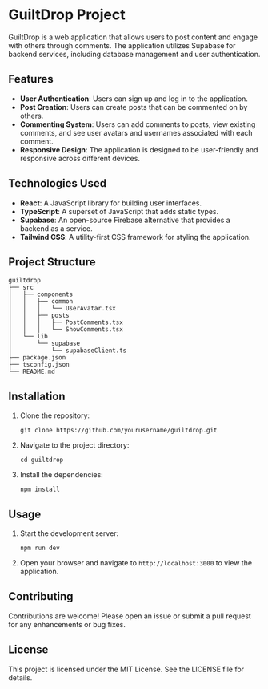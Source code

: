 # GuiltDrop Project

GuiltDrop is a web application that allows users to post content and engage with others through comments. The application utilizes Supabase for backend services, including database management and user authentication.

## Features

- **User Authentication**: Users can sign up and log in to the application.
- **Post Creation**: Users can create posts that can be commented on by others.
- **Commenting System**: Users can add comments to posts, view existing comments, and see user avatars and usernames associated with each comment.
- **Responsive Design**: The application is designed to be user-friendly and responsive across different devices.

## Technologies Used

- **React**: A JavaScript library for building user interfaces.
- **TypeScript**: A superset of JavaScript that adds static types.
- **Supabase**: An open-source Firebase alternative that provides a backend as a service.
- **Tailwind CSS**: A utility-first CSS framework for styling the application.

## Project Structure

```
guiltdrop
├── src
│   ├── components
│   │   ├── common
│   │   │   └── UserAvatar.tsx
│   │   ├── posts
│   │   │   ├── PostComments.tsx
│   │   │   └── ShowComments.tsx
│   └── lib
│       └── supabase
│           └── supabaseClient.ts
├── package.json
├── tsconfig.json
└── README.md
```

## Installation

1. Clone the repository:
   ```
   git clone https://github.com/yourusername/guiltdrop.git
   ```
2. Navigate to the project directory:
   ```
   cd guiltdrop
   ```
3. Install the dependencies:
   ```
   npm install
   ```

## Usage

1. Start the development server:
   ```
   npm run dev
   ```
2. Open your browser and navigate to `http://localhost:3000` to view the application.

## Contributing

Contributions are welcome! Please open an issue or submit a pull request for any enhancements or bug fixes.

## License

This project is licensed under the MIT License. See the LICENSE file for details.